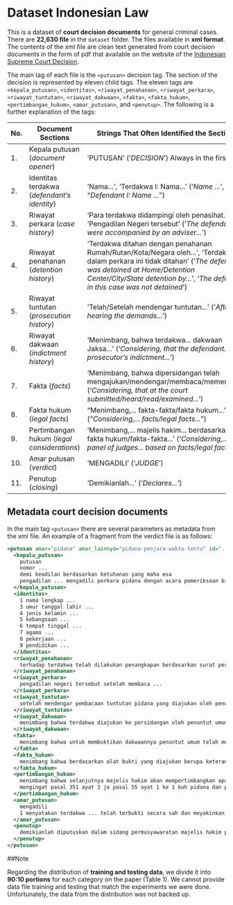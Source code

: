 # Dataset Indonesian Law

This is a dataset of **court decision documents** for general criminal cases. There are **22,630 file** in the `dataset` folder. The files available in **xml format**. The contents of the xml file are clean text generated from court decision documents in the form of pdf that available on the website of the [Indonesian Supreme Court Decision](https://putusan3.mahkamahagung.go.id/).

The main tag of each file is the `<putusan>` decision tag. The section of the decision is represented by eleven child tags. The eleven tags are `<kepala_putusan>`, `<identitas>`, `<riwayat_penahanan>`, `<riwayat_perkara>`, `<riwayat_tuntutan>`, `<riwayat_dakwaan>`, `<fakta>`, `<fakta_hukum>`, `<pertimbangan_hukum>`, `<amar_putusan>`, and `<penutup>`. The following is a further explanation of the tags:

| No. | Document Sections | Strings That Often Identified the Sections |
| --- | --- | --- |
| 1. | Kepala putusan (*document opener*) | ‘PUTUSAN’ (‘*DECISION*’) Always in the first line |
| 2. | Identitas terdakwa (*defendant’s identity*) | ‘Nama...’, ‘Terdakwa I: Nama...’ (‘*Name ...*’, “*Defendant I: Name ...*”) |
| 3. | Riwayat perkara (*case history*) | ‘Para terdakwa didampingi oleh penasihat...’, ‘Pengadilan Negeri tersebut’ (‘*The defendants were accompanied by an adviser...*’) |
| 4. | Riwayat penahanan (*detention history*) | ‘Terdakwa ditahan dengan penahanan Rumah/Rutan/Kota/Negara oleh...’, ‘Terdakwa dalam perkara ini tidak ditahan’ (‘*The defendant was detained at Home/Detention Center/City/State detention by...*’, ‘*The defendant in this case was not detained*’) |
| 5. | Riwayat tuntutan (*prosecution history*) | ‘Telah/Setelah mendengar tuntutan...’ (‘*After hearing the demands...*’) |
| 6. | Riwayat dakwaan (*indictment history*) | ‘Menimbang, bahwa terdakwa... dakwaan Jaksa...’ (‘*Considering, that the defendant... the prosecutor’s indictment...*’) |
| 7. | Fakta (*facts*) | ‘Menimbang, bahwa dipersidangan telah mengajukan/mendengar/membaca/memeriksa...’ (‘*Considering, that at the court submitted/heard/read/examined...*’) |
| 8. | Fakta hukum (*legal facts*) | “Menimbang,... fakta-fakta/fakta hukum...” (“*Considering,... facts/legal facts...*”) |
| 9. | Pertimbangan hukum (*legal considerations*) | ‘Menimbang,... majelis hakim... berdasarkan fakta hukum/fakta-fakta...’ (‘*Considering,... the panel of judges... based on facts/legal facts...*’) |
| 10. | Amar putusan (*verdict*) | ‘MENGADILI’ (‘*JUDGE*’) |
| 11. | Penutup (*closing*) | ‘Demikianlah...’  (‘*Declares...*’) |


## Metadata court decision documents

In the main tag `<putusan>` there are several parameters as metadata from the xml file. An example of a fragment from the verdict file is as follows:

```xml
<putusan amar="pidana" amar_lainnya="pidana-penjara-waktu-tentu" id="..." klasifikasi="pidana-umum" lama_hukuman="1650" lembaga_peradilan="pn-..." provinsi="jabar" status="berkekuatan-hukum-tetap" sub_klasifikasi="..." url="https://putusan3.mahkamahagung.go.id/direktori/putusan/....html">
  <kepala_putusan>
    putusan
    nomor ...
    demi keadilan berdasarkan ketuhanan yang maha esa
    pengadilan ... mengadili perkara pidana dengan acara pemeriksaan biasa dalam tingkat pertama menjatuhkan putusan sebagai berikut dalam perkara
  </kepala_putusan>
  <identitas>
    1 nama lengkap ...
    3 umur tanggal lahir ...
    4 jenis kelamin ...
    5 kebangsaan ...
    6 tempat tinggal ...
    7 agama ...
    8 pekerjaan ...
    9 pendidikan ...
  </identitas>
  <riwayat_penahanan>
    terhadap terdakwa telah dilakukan penangkapan berdasarkan surat perintah penangkapan ...
  </riwayat_penahanan>
  <riwayat_perkara>
    pengadilan negeri tersebut setelah membaca ...
  </riwayat_perkara>
  <riwayat_tuntutan>
    setelah mendengar pembacaan tuntutan pidana yang diajukan oleh penuntut umum yang pada pokoknya sebagai berikut ...
  </riwayat_tuntutan>
  <riwayat_dakwaan>
    menimbang bahwa terdakwa diajukan ke persidangan oleh penuntut umum didakwa berdasarkan surat dakwaan sebagai berikut ...
  </riwayat_dakwaan>
  <fakta>
    menimbang bahwa untuk membuktikan dakwaannya penuntut umum telah mengajukan saksi saksi sebagai berikut ...
  </fakta>
  <fakta_hukum>
    menimbang bahwa berdasarkan alat bukti yang diajukan berupa keterangan saksi surat dan keterangan terdakwa yang dihubungkan dengan barang bukti yang diajukan dalam perkara ini diperoleh fakta fakta hukum sebagai berikut ...
  </fakta_hukum>
  <pertimbangan_hukum>
    menimbang bahwa selanjutnya majelis hakim akan mempertimbangkan apakah berdasarkan fakta fakta hukum tersebut diatas terdakwa dapat dinyatakan ...
    mengingat pasal 351 ayat 3 jo pasal 55 ayat 1 ke 1 kuh pidana dan pasal 363 ayat 1 ke 4 kuh pidana undang undang ri no 8 tahun 1981 tentang kitab undang undang hukum acara pidana kuhap serta peraturan lain yang berkenaan dengan perkara ini
  </pertimbangan_hukum>
  <amar_putusan>
    mengadili
    1 menyatakan terdakwa ... telah terbukti secara sah dan meyakinkan bersalah melakukan tindak pidana penganiayaan yang mengakibatkan mati dan pencurian dalam keadaan memberatkan yang dilakukan secara bersama sama ...
  </amar_putusan>
  <penutup>
    demikianlah diputuskan dalam sidang permusyawaratan majelis hakim pengadilan negeri ...
  </penutup>
</putusan>
```


##Note

Regarding the distribution of **training and testing data**, we divide it into **90:10 portions** for each category on the paper (Table 1). We cannot provide data file training and testing that match the experiments we were done. Unfortunately, the data from the distribution was not backed up.
